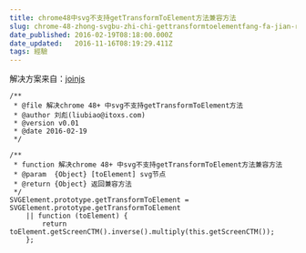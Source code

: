 ```yaml
---
title: chrome48中svg不支持getTransformToElement方法兼容方法
slug: chrome-48-zhong-svgbu-zhi-chi-gettransformtoelementfang-fa-jian-rong-fang-fa
date_published: 2016-02-19T08:18:00.000Z
date_updated:   2016-11-16T08:19:29.411Z
tags: 經驗
---
```


解决方案来自：[joinjs](http://jointjs.com/blog/get-transform-to-element-polyfill.html)
```
/**
 * @file 解决chrome 48+ 中svg不支持getTransformToElement方法
 * @author 刘彪(liubiao@itoxs.com)
 * @version v0.01
 * @date 2016-02-19
 */

/**
 * function 解决chrome 48+ 中svg不支持getTransformToElement方法兼容方法
 * @param  {Object} [toElement] svg节点
 * @return {Object} 返回兼容方法
 */
SVGElement.prototype.getTransformToElement = SVGElement.prototype.getTransformToElement
    || function (toElement) {
        return toElement.getScreenCTM().inverse().multiply(this.getScreenCTM());
    };
```
